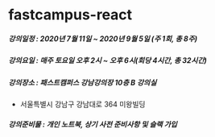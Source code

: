 # fastcampus-react

##### 강의일정 : 2020년 7월 11일 ~ 2020년 9월 5일 (주 1회, 총 8주)
##### 강의요일 : 매주 토요일 오후 2시 ~ 오후 6시(회당 4시간, 총 32시간)
##### 강의장소 : 패스트캠퍼스 강남강의장 10층 B 강의실
+ 서울특별시 강남구 강남대로 364 미왕빌딩
##### 강의준비물 : 개인 노트북, 상기 사전 준비사항 및 슬랙 가입
